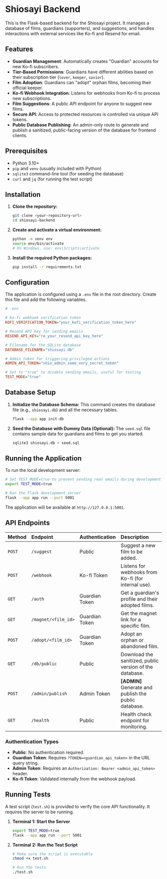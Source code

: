 # Shiosayi Backend

This is the Flask-based backend for the Shiosayi project. It manages a database of films, guardians (supporters), and suggestions, and handles interactions with external services like Ko-fi and Resend for email.

## Features

-   **Guardian Management**: Automatically creates "Guardian" accounts for new Ko-fi subscribers.
-   **Tier-Based Permissions**: Guardians have different abilities based on their subscription tier (`lover`, `keeper`, `savior`).
-   **Film Adoption**: Guardians can "adopt" orphan films, becoming their official keeper.
-   **Ko-fi Webhook Integration**: Listens for webhooks from Ko-fi to process new subscriptions.
-   **Film Suggestions**: A public API endpoint for anyone to suggest new films.
-   **Secure API**: Access to protected resources is controlled via unique API tokens.
-   **Public Database Publishing**: An admin-only route to generate and publish a sanitized, public-facing version of the database for frontend clients.

## Prerequisites

-   Python 3.10+
-   `pip` and `venv` (usually included with Python)
-   `sqlite3` command-line tool (for seeding the database)
-   `curl` and `jq` (for running the test script)

## Installation

1.  **Clone the repository:**
    ```bash
    git clone <your-repository-url>
    cd shiosayi-backend
    ```

2.  **Create and activate a virtual environment:**
    ```bash
    python -m venv env
    source env/bin/activate
    # On Windows, use: env\Scripts\activate
    ```

3.  **Install the required Python packages:**
    ```bash
    pip install -r requirements.txt
    ```

## Configuration

The application is configured using a `.env` file in the root directory. Create this file and add the following variables.

```ini
# .env

# Ko-fi webhook verification token
KOFI_VERIFICATION_TOKEN="your_kofi_verification_token_here"

# Resend API key for sending emails
RESEND_API_KEY="re_your_resend_api_key_here"

# Filename for the SQLite database
DATABASE_FILENAME="shiosayi.db"

# Admin token for triggering privileged actions
ADMIN_API_TOKEN="shio_admin_some_very_secret_token"

# Set to "true" to disable sending emails, useful for testing
TEST_MODE="true"
```

## Database Setup

1.  **Initialize the Database Schema:**
    This command creates the database file (e.g., `shiosayi.db`) and all the necessary tables.
    ```bash
    flask --app app init-db
    ```

2.  **Seed the Database with Dummy Data (Optional):**
    The `seed.sql` file contains sample data for guardians and films to get you started.
    ```bash
    sqlite3 shiosayi.db < seed.sql
    ```

## Running the Application

To run the local development server:

```bash
# Set TEST_MODE=true to prevent sending real emails during development
export TEST_MODE=true

# Run the Flask development server
flask --app app run --port 5001
```

The application will be available at `http://127.0.0.1:5001`.

## API Endpoints

| Method | Endpoint                    | Authentication | Description                                             |
| :----- | :-------------------------- | :------------- | :------------------------------------------------------ |
| `POST` | `/suggest`                  | Public         | Suggest a new film to be added.                         |
| `POST` | `/webhook`                  | Ko-fi Token    | Listens for webhooks from Ko-fi (for internal use).     |
| `GET`  | `/auth`                     | Guardian Token | Get a guardian's profile and their adopted films.       |
| `GET`  | `/magnet/<film_id>`         | Guardian Token | Get the magnet link for a specific film.                |
| `POST` | `/adopt/<film_id>`          | Guardian Token | Adopt an orphan or abandoned film.                      |
| `GET`  | `/db/public`                | Public         | Download the sanitized, public version of the database. |
| `POST` | `/admin/publish`            | Admin Token    | **[ADMIN]** Generate and publish the public database.     |
| `GET`  | `/health`                   | Public         | Health check endpoint for monitoring.                   |

### Authentication Types

-   **Public**: No authentication required.
-   **Guardian Token**: Requires `?TOKEN=<guardian_api_token>` in the URL query string.
-   **Admin Token**: Requires an `Authorization: Bearer <admin_api_token>` header.
-   **Ko-fi Token**: Validated internally from the webhook payload.

## Running Tests

A test script (`test.sh`) is provided to verify the core API functionality. It requires the server to be running.

1.  **Terminal 1: Start the Server**
    ```bash
    export TEST_MODE=true
    flask --app app run --port 5001
    ```

2.  **Terminal 2: Run the Test Script**
    ```bash
    # Make sure the script is executable
    chmod +x test.sh

    # Run the tests
    ./test.sh
    ```
